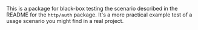 This is a package for black-box testing the scenario described in the README for the `http/auth` package.  It's a more practical example test of a usage scenario you might find in a real project.
